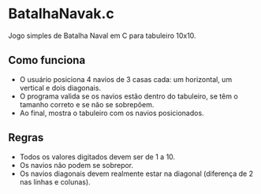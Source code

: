 # BatalhaNavak.c

Jogo simples de Batalha Naval em C para tabuleiro 10x10.

## Como funciona

- O usuário posiciona 4 navios de 3 casas cada: um horizontal, um vertical e dois diagonais.
- O programa valida se os navios estão dentro do tabuleiro, se têm o tamanho correto e se não se sobrepõem.
- Ao final, mostra o tabuleiro com os navios posicionados.

## Regras

- Todos os valores digitados devem ser de 1 a 10.
- Os navios não podem se sobrepor.
- Os navios diagonais devem realmente estar na diagonal (diferença de 2 nas linhas e colunas).

